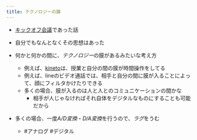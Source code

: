 ```yaml
---
title: テクノロジーの膜
---
```


* [キックオフ会議](%E3%82%AD%E3%83%83%E3%82%AF%E3%82%AA%E3%83%95%E4%BC%9A%E8%AD%B0.md)であった話

* 自分でもなんとなくその思想はあった

* 何かと何かの間に、*テクノロジー*の膜があるみたいな考え方
  
  * 例えば、[kineto](kineto.md)は、授業と自分の間の膜が時間操作をしてる
  * 例えば、lineのビデオ通話では、相手と自分の間に膜が入ることによって、顔にフィルタかけたりできる
  * 多くの場合、膜が入るのは人と人とのコミュニケーションの間かな
    * 相手が人じゃなければそれ自体をデジタルなものにすることも可能だから
* 多くの場合、一度*A/D変換*・*D/A変換*を行うので、*ラグ*をうむ
  
  * \#アナログ #デジタル

